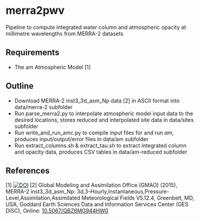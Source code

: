 # merra2pwv
Pipeline to compute integrated water column and atmospheric opacity at millimetre wavelengths from MERRA-2 datasets

## Requirements
  * The am Atmospheric Model [1]

## Outline
  * Download MERRA-2 inst3_3d_asm_Np data [2] in ASCII format into data/merra-2 subfolder
  * Run parse_merra2.py to interpolate atmospheric model input data to the desired locations, stores reduced and interpolated site data in data/sites subfolder
  * Run write_and_run_amc.py to compile input files for and run *am*, produces input/output/error files in data/am subfolder
  * Run extract_columns.sh & extract_tau.sh to extract integrated column and opacity data, produces CSV tables in data/am-reduced subfolder

## References
[1] [![DOI](https://zenodo.org/badge/DOI/10.5281/zenodo.5794521.svg)](https://doi.org/10.5281/zenodo.5794521)
[2] Global Modeling and Assimilation Office (GMAO) (2015), MERRA-2 inst3_3d_asm_Np: 3d,3-Hourly,Instantaneous,Pressure-Level,Assimilation,Assimilated Meteorological Fields V5.12.4, Greenbelt, MD, USA, Goddard Earth Sciences Data and Information Services Center (GES DISC), Online: [10.5067/QBZ6MG944HW0](https://doi.org/10.5067/QBZ6MG944HW0)
